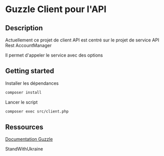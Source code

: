 # Guzzle Client pour l'API

## Description
Actuellement ce projet de client API est centré sur le projet de service API Rest AccountManager

Il permet d'appeler le service avec des options

## Getting started

Installer les dépendances

```sh
composer install
```

Lancer le script

```sh
composer exec src/client.php
```

## Ressources

[Documentation Guzzle](https://docs.guzzlephp.org/en/stable/)

StandWithUkraine
